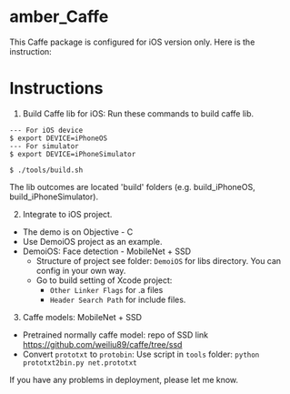# amber_Caffe
This Caffe package is configured for iOS version only. Here is the instruction:
# Instructions
1. Build Caffe lib for iOS:
Run these commands to build caffe lib.
```
--- For iOS device
$ export DEVICE=iPhoneOS
--- For simulator
$ export DEVICE=iPhoneSimulator

$ ./tools/build.sh
```

The lib outcomes are located 'build' folders (e.g. build_iPhoneOS, build_iPhoneSimulator).

2. Integrate to iOS project. 
* The demo is on Objective - C
* Use DemoiOS project as an example.
* DemoiOS: Face detection - MobileNet + SSD
  - Structure of project see folder: `DemoiOS` for libs directory. You can config in your own way.
  - Go to build setting of Xcode project: 
    + `Other Linker Flags` for .a files
    + `Header Search Path` for include files.
    
3. Caffe models: MobileNet + SSD
* Pretrained normally caffe model: repo of SSD link https://github.com/weiliu89/caffe/tree/ssd
* Convert `prototxt` to `protobin`: 
  Use script in `tools` folder:
  `python prototxt2bin.py net.prototxt`

If you have any problems in deployment, please let me know.
